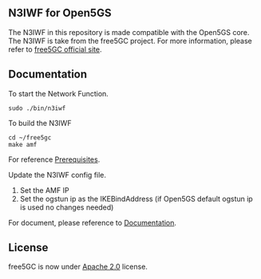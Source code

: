 ## N3IWF for Open5GS 

The N3IWF in this repository is made compatible with the Open5GS core. The N3IWF is take from the free5GC project.
For more information, please refer to [free5GC official site](https://free5gc.org/).

## Documentation
To start the Network Function.
```console
sudo ./bin/n3iwf
```
To build the N3IWF
```console
cd ~/free5gc
make amf
```
For reference [Prerequisites](https://free5gc.org/guide/3-install-free5gc/#a-prerequisites).

Update the N3IWF config file.
1. Set the AMF IP
2. Set the ogstun ip as the IKEBindAddress (if Open5GS default ogstun ip is used no changes needed)

For document, please reference to [Documentation](https://github.com/free5gc/free5gc/wiki).

## License

free5GC is now under [Apache 2.0](https://github.com/free5gc/free5gc/blob/master/LICENSE.txt) license.

